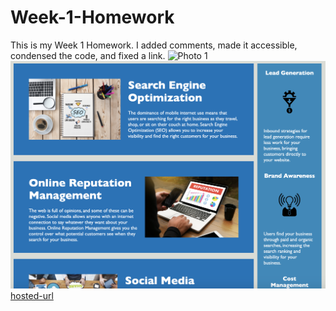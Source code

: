 # Week-1-Homework
This is my Week 1 Homework. I added comments, made it accessible, condensed the code, and fixed a link.
![Photo 1](./assets/images/Screenshot-Week-1-HW.png)
![Photo 2](./assets/images/Screenshot-Week-1-HW2.png)
[hosted-url](https://celestealexmoore.github.io/Week-1-Homework/)
